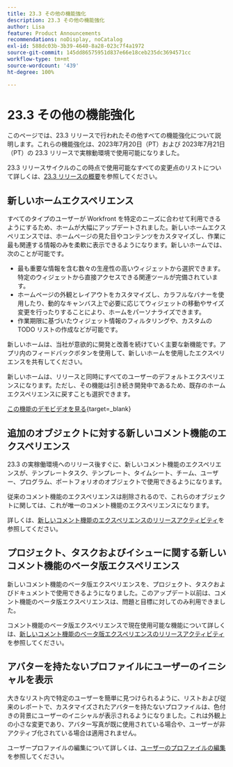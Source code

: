 ```yaml
---
title: 23.3 その他の機能強化
description: 23.3 その他の機能強化
author: Lisa
feature: Product Announcements
recommendations: noDisplay, noCatalog
exl-id: 588dc03b-3b39-4640-8a28-023c7f4a1972
source-git-commit: 145dd86575951d837e66e18ceb235dc3694571cc
workflow-type: tm+mt
source-wordcount: '439'
ht-degree: 100%

---
```


# 23.3 その他の機能強化

このページでは、23.3 リリースで行われたその他すべての機能強化について説明します。これらの機能強化は、2023年7月20日（PT）および 2023年7月21日（PT）の 23.3 リリースで実稼動環境で使用可能になりました。

23.3 リリースサイクルのこの時点で使用可能なすべての変更点のリストについて詳しくは、[23.3 リリースの概要](/help/quicksilver/product-announcements/product-releases/23.3-release-activity/23-3-release-overview.md)を参照してください。

## 新しいホームエクスペリエンス

すべてのタイプのユーザーが Workfront を特定のニーズに合わせて利用できるようにするため、ホームが大幅にアップデートされました。新しいホームエクスペリエンスでは、ホームページの見た目やコンテンツをカスタマイズし、作業に最も関連する情報のみを柔軟に表示できるようになります。新しいホームでは、次のことが可能です。

* 最も重要な情報を含む数々の生産性の高いウィジェットから選択できます。特定のウィジェットから直接アクセスできる関連ツールが完備されています。
* ホームページの外観とレイアウトをカスタマイズし、カラフルなバナーを使用したり、動的なキャンバス上で必要に応じてウィジェットの移動やサイズ変更を行ったりすることにより、ホームをパーソナライズできます。
* 作業期限に基づいたウィジェット情報のフィルタリングや、カスタムの TODO リストの作成などが可能です。

新しいホームは、当社が意欲的に開発と改善を続けていく主要な新機能です。アプリ内のフィードバックボタンを使用して、新しいホームを使用したエクスペリエンスを共有してください。

新しいホームは、リリースと同時にすべてのユーザーのデフォルトエクスペリエンスになります。ただし、その機能は引き続き開発中であるため、既存のホームエクスペリエンスに戻すことも選択できます。


[この機能のデモビデオを見る](https://video.tv.adobe.com/v/3420969/){target=_blank}

## 追加のオブジェクトに対する新しいコメント機能のエクスペリエンス

23.3 の実稼働環境へのリリース後すぐに、新しいコメント機能のエクスペリエンスが、テンプレートタスク、テンプレート、タイムシート、チーム、ユーザー、プログラム、ポートフォリオのオブジェクトで使用できるようになります。

従来のコメント機能のエクスペリエンスは削除されるので、これらのオブジェクトに関しては、これが唯一のコメント機能のエクスペリエンスになります。

詳しくは、[新しいコメント機能のエクスペリエンスのリリースアクティビティ](/help/quicksilver/product-announcements/betas/new-commenting-experience-beta/new-commenting-beta-experience-release-activity.md)を参照してください。

## プロジェクト、タスクおよびイシューに関する新しいコメント機能のベータ版エクスペリエンス

新しいコメント機能のベータ版エクスペリエンスを、プロジェクト、タスクおよびドキュメントで使用できるようになりました。このアップデート以前は、コメント機能のベータ版エクスペリエンスは、問題と目標に対してのみ利用できました。

コメント機能のベータ版エクスペリエンスで現在使用可能な機能について詳しくは、[新しいコメント機能のベータ版エクスペリエンスのリリースアクティビティ](/help/quicksilver/product-announcements/betas/new-commenting-experience-beta/new-commenting-beta-experience-release-activity.md)を参照してください。

## アバターを持たないプロファイルにユーザーのイニシャルを表示

大きなリスト内で特定のユーザーを簡単に見つけられるように、リストおよび従来のレポートで、カスタマイズされたアバターを持たないプロファイルは、色付きの背景にユーザーのイニシャルが表示されるようになりました。これは外観上の小さな変更であり、アバター写真が既に使用されている場合や、ユーザーが非アクティブ化されている場合は適用されません。

ユーザープロファイルの編集について詳しくは、[ユーザーのプロファイルの編集](/help/quicksilver/administration-and-setup/add-users/create-and-manage-users/edit-a-users-profile.md)を参照してください。
